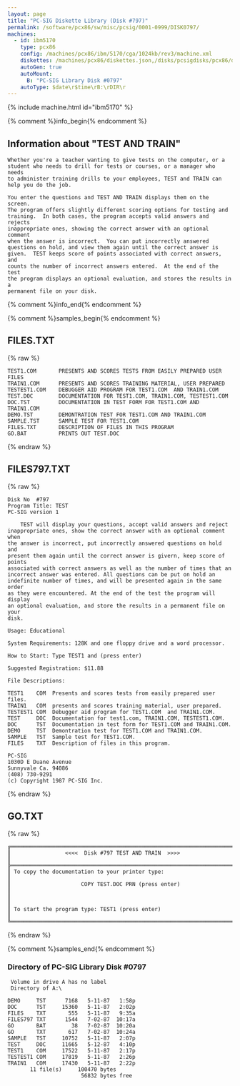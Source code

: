 ```yaml
---
layout: page
title: "PC-SIG Diskette Library (Disk #797)"
permalink: /software/pcx86/sw/misc/pcsig/0001-0999/DISK0797/
machines:
  - id: ibm5170
    type: pcx86
    config: /machines/pcx86/ibm/5170/cga/1024kb/rev3/machine.xml
    diskettes: /machines/pcx86/diskettes.json,/disks/pcsigdisks/pcx86/diskettes.json
    autoGen: true
    autoMount:
      B: "PC-SIG Library Disk #0797"
    autoType: $date\r$time\rB:\rDIR\r
---
```


{% include machine.html id="ibm5170" %}

{% comment %}info_begin{% endcomment %}

## Information about "TEST AND TRAIN"

    Whether you're a teacher wanting to give tests on the computer, or a
    student who needs to drill for tests or courses, or a manager who needs
    to administer training drills to your employees, TEST and TRAIN can
    help you do the job.
    
    You enter the questions and TEST AND TRAIN displays them on the screen.
    The program offers slightly different scoring options for testing and
    training.  In both cases, the program accepts valid answers and rejects
    inappropriate ones, showing the correct answer with an optional comment
    when the answer is incorrect.  You can put incorrectly answered
    questions on hold, and view them again until the correct answer is
    given.  TEST keeps score of points associated with correct answers, and
    counts the number of incorrect answers entered.  At the end of the test
    the program displays an optional evaluation, and stores the results in a
    permanent file on your disk.
{% comment %}info_end{% endcomment %}

{% comment %}samples_begin{% endcomment %}

## FILES.TXT

{% raw %}
```
TEST1.COM       PRESENTS AND SCORES TESTS FROM EASILY PREPARED USER FILES
TRAIN1.COM      PRESENTS AND SCORES TRAINING MATERIAL, USER PREPARED
TESTEST1.COM    DEBUGGER AID PROGRAM FOR TEST1.COM  AND TRAIN1.COM
TEST.DOC        DOCUMENTATION FOR TEST1.COM, TRAIN1.COM, TESTEST1.COM
DOC.TST         DOCUMENTATION IN TEST FORM FOR TEST1.COM AND TRAIN1.COM
DEMO.TST        DEMONTRATION TEST FOR TEST1.COM AND TRAIN1.COM
SAMPLE.TST      SAMPLE TEST FOR TEST1.COM
FILES.TXT       DESCRIPTION OF FILES IN THIS PROGRAM
GO.BAT          PRINTS OUT TEST.DOC
```
{% endraw %}

## FILES797.TXT

{% raw %}
```
Disk No  #797
Program Title: TEST
PC-SIG version 1
 
    TEST will display your questions, accept valid answers and reject
inappropriate ones, show the correct answer with an optional comment when
the answer is incorrect, put incorrectly answered questions on hold and
present them again until the correct answer is givern, keep score of points
associated with correct answers as well as the number of times that an
incorrect answer was entered. All questions can be put on hold an
indefinite number of times, and will be presented again in the same order
as they were encountered. At the end of the test the program will display
an optional evaluation, and store the results in a permanent file on your
disk.
 
Usage: Educational
 
System Requirements: 128K and one floppy drive and a word processor.
 
How to Start: Type TEST1 and (press enter)
 
Suggested Registration: $11.88
 
File Descriptions:
 
TEST1    COM  Presents and scores tests from easily prepared user files.
TRAIN1   COM  presents and scores training material, user prepared.
TESTEST1 COM  Debugger aid program for TEST1.COM  and TRAIN1.COM.
TEST     DOC  Documentation for test1.com, TRAIN1.COM, TESTEST1.COM.
DOC      TST  Documentation in test form for TEST1.COM and TRAIN1.COM.
DEMO     TST  Demontration test for TEST1.COM and TRAIN1.COM.
SAMPLE   TST  Sample test for TEST1.COM.
FILES    TXT  Description of files in this program.
 
PC-SIG
1030D E Duane Avenue
Sunnyvale Ca. 94086
(408) 730-9291
(c) Copyright 1987 PC-SIG Inc.

```
{% endraw %}

## GO.TXT

{% raw %}
```
╔═════════════════════════════════════════════════════════════════════════╗
║                 <<<<  Disk #797 TEST AND TRAIN  >>>>                    ║
╠═════════════════════════════════════════════════════════════════════════╣
║ To copy the documentation to your printer type:                         ║
║                      COPY TEST.DOC PRN (press enter)                    ║
║                                                                         ║
║ To start the program type: TEST1 (press enter)                          ║
╚═════════════════════════════════════════════════════════════════════════╝
```
{% endraw %}

{% comment %}samples_end{% endcomment %}

### Directory of PC-SIG Library Disk #0797

     Volume in drive A has no label
     Directory of A:\

    DEMO     TST      7168   5-11-87   1:58p
    DOC      TST     15360   5-11-87   2:02p
    FILES    TXT       555   5-11-87   9:35a
    FILES797 TXT      1544   7-02-87  10:17a
    GO       BAT        38   7-02-87  10:20a
    GO       TXT       617   7-02-87  10:24a
    SAMPLE   TST     10752   5-11-87   2:07p
    TEST     DOC     11665   5-12-87   4:10p
    TEST1    COM     17522   5-11-87   2:17p
    TESTEST1 COM     17819   5-11-87   2:26p
    TRAIN1   COM     17430   5-11-87   2:22p
           11 file(s)     100470 bytes
                           56832 bytes free
